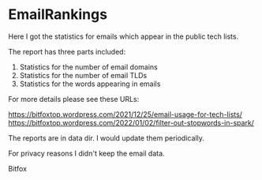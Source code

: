 # EmailRankings
Here I got the statistics for emails which appear in the public tech lists.

The report has three parts included:

1. Statistics for the number of email domains
2. Statistics for the number of email TLDs
3. Statistics for the words appearing in emails

For more details please see these URLs:

https://bitfoxtop.wordpress.com/2021/12/25/email-usage-for-tech-lists/
https://bitfoxtop.wordpress.com/2022/01/02/filter-out-stopwords-in-spark/

The reports are in data dir. I would update them periodically.

For privacy reasons I didn't keep the email data.

Bitfox

